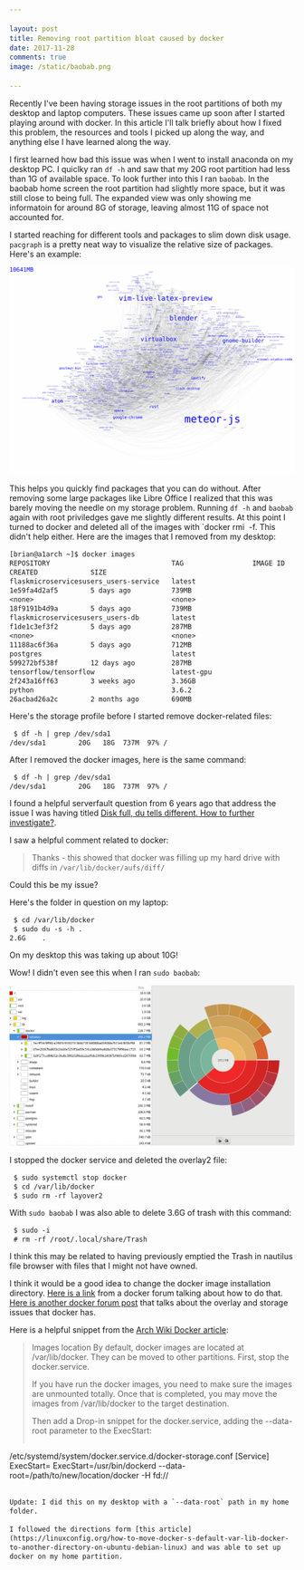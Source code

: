 ```yaml
---

layout: post
title: Removing root partition bloat caused by docker
date: 2017-11-28
comments: true
image: /static/baobab.png

---
```


Recently I've been having storage issues in the root partitions of both my desktop and laptop computers. These issues came up soon after I started playing around with docker. In this article I'll talk briefly about how I fixed this problem, the resources and tools I picked up along the way, and anything else I have learned along the way.

I first learned how bad this issue was when I went to install anaconda on my desktop PC. I quiclky ran `df -h` and saw that my 20G root partition had less than 1G of available space. To look further into this I ran `baobab`. In the baobab home screen the root partition had slightly more space, but it was still close to being full. The expanded view was only showing me informatoin for around 8G of storage, leaving almost 11G of space not accounted for. 

I started reaching for different tools and packages to slim down disk usage. `pacgraph` is a pretty neat way to visualize the relative size of packages. Here's an example:

![png](/static/pacgraph.png)

This helps you quickly find packages that you can do without. After removing some large packages like Libre Office I realized that this was barely moving the needle on my storage problem. Running `df -h` and `baobab` again with root priviledges gave me slightly different results. At this point I turned to docker and deleted all of the images with `docker rmi <IMAGE ID> -f. This didn't help either. Here are the images that I removed from my desktop: 

```terminal
[brian@a1arch ~]$ docker images
REPOSITORY                              TAG                 IMAGE ID            CREATED             SIZE
flaskmicroservicesusers_users-service   latest              1e59fa4d2af5        5 days ago          739MB
<none>                                  <none>              18f9191b4d9a        5 days ago          739MB
flaskmicroservicesusers_users-db        latest              f1de1c3ef3f2        5 days ago          287MB
<none>                                  <none>              11188ac6f36a        5 days ago          712MB
postgres                                latest              599272bf538f        12 days ago         287MB
tensorflow/tensorflow                   latest-gpu          2f243a16ff63        3 weeks ago         3.36GB
python                                  3.6.2               26acbad26a2c        2 months ago        690MB
```

Here's the storage profile before I started remove docker-related files: 

```terminal
 $ df -h | grep /dev/sda1
/dev/sda1        20G   18G  737M  97% /
```
After I removed the docker images, here is the same command: 

```
 $ df -h | grep /dev/sda1
/dev/sda1        20G   18G  737M  97% /
```

I found a helpful serverfault question from 6 years ago that address the issue I was having titled [Disk full, du tells different. How to further investigate?](https://serverfault.com/questions/275206/disk-full-du-tells-different-how-to-further-investigate). 

I saw a helpful comment related to docker: 

> Thanks - this showed that docker was filling up my hard drive with diffs in `/var/lib/docker/aufs/diff/`

Could this be my issue?

Here's the folder in question on my laptop: 

```terminal
 $ cd /var/lib/docker
 $ sudo du -s -h .
2.6G	.
```

On my desktop this was taking up about 10G!

Wow! I didn't even see this when I ran `sudo baobab`: 

![png](/static/baobab.png)

I stopped the docker service and deleted the overlay2 file: 

```terminal
 $ sudo systemctl stop docker
 $ cd /var/lib/docker
 $ sudo rm -rf layover2
```

With `sudo baobab` I was also able to delete 3.6G of trash with this command: 

```terminal
 $ sudo -i
 # rm -rf /root/.local/share/Trash
```

I think this may be related to having previously emptied the Trash in nautilus file browser with files that I might not have owned.

I think it would be a good idea to change the docker image installation directory. [Here is a link](https://forums.docker.com/t/how-do-i-change-the-docker-image-installation-directory/1169) from a docker forum talking about how to do that. [Here is another docker forum post](https://forums.docker.com/t/some-way-to-clean-up-identify-contents-of-var-lib-docker-overlay/30604) that talks about the overlay and storage issues that docker has. 

Here is a helpful snippet from the [Arch Wiki Docker article](https://wiki.archlinux.org/index.php/Docker):

> Images location
>By default, docker images are located at /var/lib/docker. They can be moved to other partitions. First, stop the docker.service.
>
> If you have run the docker images, you need to make sure the images are unmounted totally. Once that is completed, you may move the images from /var/lib/docker to the target destination.
>
> Then add a Drop-in snippet for the docker.service, adding the --data-root parameter to the ExecStart:
> 
> ```
/etc/systemd/system/docker.service.d/docker-storage.conf
[Service]
ExecStart= 
ExecStart=/usr/bin/dockerd --data-root=/path/to/new/location/docker -H fd://
```

Update: I did this on my desktop with a `--data-root` path in my home folder. 

I followed the directions form [this article](https://linuxconfig.org/how-to-move-docker-s-default-var-lib-docker-to-another-directory-on-ubuntu-debian-linux) and was able to set up docker on my home partition. 